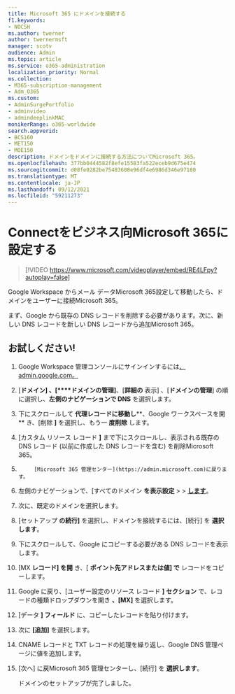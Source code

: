 ```yaml
---
title: Microsoft 365 にドメインを接続する
f1.keywords:
- NOCSH
ms.author: twerner
author: twernermsft
manager: scotv
audience: Admin
ms.topic: article
ms.service: o365-administration
localization_priority: Normal
ms.collection:
- M365-subscription-management
- Adm_O365
ms.custom:
- AdminSurgePortfolio
- adminvideo
- admindeeplinkMAC
monikerRange: o365-worldwide
search.appverid:
- BCS160
- MET150
- MOE150
description: ドメインをドメインに接続する方法についてMicrosoft 365。
ms.openlocfilehash: 377bb0444582f8efe15583fa522eceb9d675e474
ms.sourcegitcommit: d08fe0282be75483608e96df4e6986d346e97180
ms.translationtype: MT
ms.contentlocale: ja-JP
ms.lasthandoff: 09/12/2021
ms.locfileid: "59211273"
---
```

# <a name="connect-your-domain-to-microsoft-365-for-business"></a>Connectをビジネス向Microsoft 365に設定する

> [!VIDEO https://www.microsoft.com/videoplayer/embed/RE4LFpy?autoplay=false]

Google Workspace からメール データMicrosoft 365設定して移動したら、ドメインをユーザーに接続Microsoft 365。 

まず、Google から既存の DNS レコードを削除する必要があります。次に、新しい DNS レコードを新しい DNS レコードから追加Microsoft 365。

## <a name="try-it"></a>お試しください!

1. Google Workspace 管理コンソールにサインインするには[、admin.google.com。](https://admin.google.com)
1. [**ドメイン] 、[****ドメインの管理]**、[**詳細の** 表示] 、[**ドメインの管理**] の順に選択し、**左側のナビゲーションで DNS** を選択します。
1. 下にスクロールして **代理レコードに移動し****、Google ワークスペースを開** き、[削除 **]** を選択し、もう一 **度削除** します。
1. [カスタム リソース レコード **]** まで下にスクロールし、表示される既存の DNS レコード (以前に作成した DNS レコードを含む) を削除Microsoft 365。
1. 
            [Microsoft 365 管理センター](https://admin.microsoft.com)に戻ります。
1. 左側のナビゲーションで、[すべてのドメイン **を表示設定**  >    >  <a href="https://go.microsoft.com/fwlink/p/?linkid=834818" target="_blank">**します**</a>。
1. 次に、既定のドメインを選択します。
1. [セットアップ **の続行]** を選択し、ドメインを接続するには、[続行] を  **選択します**。
1. 下にスクロールして、Google にコピーする必要がある DNS レコードを表示します。
1. [MX **レコード] を開** き、[ **ポイント先アドレスまたは値] で** レコードをコピーします。
1. Google に戻り、[ユーザー設定のリソース レコード **] セクション** で、レコードの種類ドロップダウンを開き **、[MX]** を選択します。
1. [データ **] フィールド** に、コピーしたレコードを貼り付けます。
1. 次に **[追加]** を選択します。
1. CNAME レコードと TXT レコードの処理を繰り返し、Google DNS 管理ページに値を追加します。
1. [次へ] に戻Microsoft 365 管理センターし、[続行] を **選択します**。

    ドメインのセットアップが完了しました。